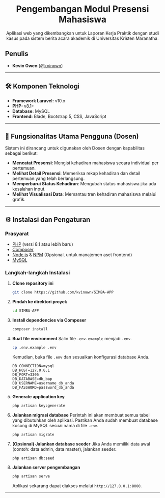 <div align="center">

# Pengembangan Modul Presensi Mahasiswa

Aplikasi web yang dikembangkan untuk Laporan Kerja Praktik dengan studi kasus pada sistem berita acara akademik di Universitas Kristen Maranatha.

</div>

## Penulis
* **Kevin Owen** ([@kvinown](https://github.com/kvinown))

---

## 🛠️ Komponen Teknologi
* **Framework Laravel:** v10.x
* **PHP:** v8.1+
* **Database:** MySQL
* **Frontend:** Blade, Bootstrap 5, CSS, JavaScript

---

## 🎯 Fungsionalitas Utama Pengguna (Dosen)

Sistem ini dirancang untuk digunakan oleh Dosen dengan kapabilitas sebagai berikut:

- **Mencatat Presensi**: Mengisi kehadiran mahasiswa secara individual per pertemuan.
- **Melihat Detail Presensi**: Memeriksa rekap kehadiran dan detail pertemuan yang telah berlangsung.
- **Memperbarui Status Kehadiran**: Mengubah status mahasiswa jika ada kesalahan input.
- **Melihat Visualisasi Data**: Memantau tren kehadiran mahasiswa melalui grafik.

---

## ⚙️ Instalasi dan Pengaturan

### Prasyarat
- [PHP](https://www.php.net/) (versi 8.1 atau lebih baru)
- [Composer](https://getcomposer.org/)
- [Node.js](https://nodejs.org/) & [NPM](https://www.npmjs.com/) (Opsional, untuk manajemen aset frontend)
- [MySQL](https://www.mysql.com/)

### Langkah-langkah Instalasi

1.  **Clone repository ini**
    ```bash
    git clone https://github.com/kvinown/SIMBA-APP
    ```

2.  **Pindah ke direktori proyek**
    ```bash
    cd SIMBA-APP
    ```

3.  **Install dependencies via Composer**
    ```bash
    composer install
    ```

4.  **Buat file environment**
    Salin file `.env.example` menjadi `.env`.
    ```bash
    cp .env.example .env
    ```
    Kemudian, buka file `.env` dan sesuaikan konfigurasi database Anda.
    ```env
    DB_CONNECTION=mysql
    DB_HOST=127.0.0.1
    DB_PORT=3306
    DB_DATABASE=db_bap
    DB_USERNAME=username_db_anda
    DB_PASSWORD=password_db_anda
    ```

5.  **Generate application key**
    ```bash
    php artisan key:generate
    ```

6.  **Jalankan migrasi database**
    Perintah ini akan membuat semua tabel yang dibutuhkan oleh aplikasi. Pastikan Anda sudah membuat database kosong di MySQL sesuai nama di file `.env`.
    ```bash
    php artisan migrate
    ```

7.  **(Opsional) Jalankan database seeder**
    Jika Anda memiliki data awal (contoh: data admin, data master), jalankan seeder.
    ```bash
    php artisan db:seed
    ```

8.  **Jalankan server pengembangan**
    ```bash
    php artisan serve
    ```
    Aplikasi sekarang dapat diakses melalui `http://127.0.0.1:8000`.

---
